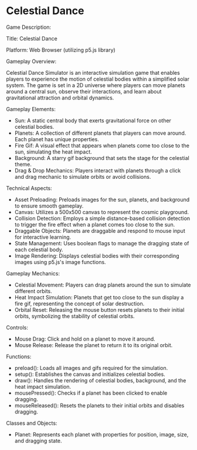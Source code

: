 # Celestial Dance

Game Description:

Title: Celestial Dance

Platform: Web Browser (utilizing p5.js library)

Gameplay Overview:

Celestial Dance Simulator is an interactive simulation game that enables players to experience the motion of celestial bodies within a simplified solar system. The game is set in a 2D universe where players can move planets around a central sun, observe their interactions, and learn about gravitational attraction and orbital dynamics.

Gameplay Elements:

- Sun: A static central body that exerts gravitational force on other celestial bodies.
- Planets: A collection of different planets that players can move around. Each planet has unique properties.
- Fire Gif: A visual effect that appears when planets come too close to the sun, simulating the heat impact.
- Background: A starry gif background that sets the stage for the celestial theme.
- Drag & Drop Mechanics: Players interact with planets through a click and drag mechanic to simulate orbits or avoid collisions.

Technical Aspects:

- Asset Preloading: Preloads images for the sun, planets, and background to ensure smooth gameplay.
- Canvas: Utilizes a 500x500 canvas to represent the cosmic playground.
- Collision Detection: Employs a simple distance-based collision detection to trigger the fire effect when a planet comes too close to the sun.
- Draggable Objects: Planets are draggable and respond to mouse input for interactive learning.
- State Management: Uses boolean flags to manage the dragging state of each celestial body.
- Image Rendering: Displays celestial bodies with their corresponding images using p5.js's image functions.

Gameplay Mechanics:

- Celestial Movement: Players can drag planets around the sun to simulate different orbits.
- Heat Impact Simulation: Planets that get too close to the sun display a fire gif, representing the concept of solar destruction.
- Orbital Reset: Releasing the mouse button resets planets to their initial orbits, symbolizing the stability of celestial orbits.

Controls:

- Mouse Drag: Click and hold on a planet to move it around.
- Mouse Release: Release the planet to return it to its original orbit.

Functions:

- preload(): Loads all images and gifs required for the simulation.
- setup(): Establishes the canvas and initializes celestial bodies.
- draw(): Handles the rendering of celestial bodies, background, and the heat impact simulation.
- mousePressed(): Checks if a planet has been clicked to enable dragging.
- mouseReleased(): Resets the planets to their initial orbits and disables dragging.

Classes and Objects:

- Planet: Represents each planet with properties for position, image, size, and dragging state.
